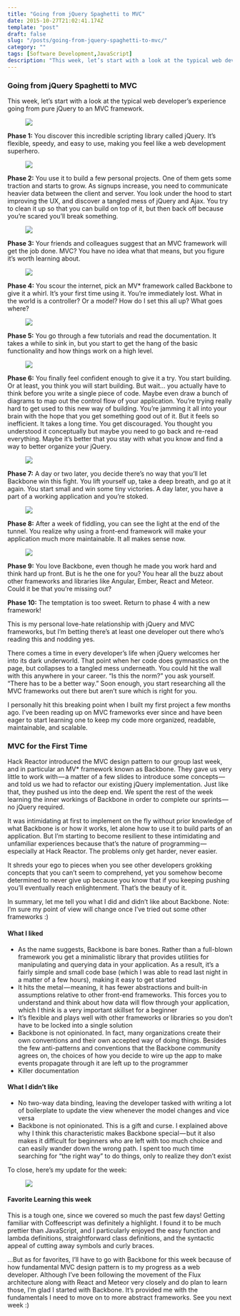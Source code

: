 ```yaml
---
title: "Going from jQuery Spaghetti to MVC"
date: 2015-10-27T21:02:41.174Z
template: "post"
draft: false
slug: "/posts/going-from-jquery-spaghetti-to-mvc/"
category: ""
tags: [Software Development,JavaScript]
description: "This week, let’s start with a look at the typical web developer’s experience going from pure jQuery to an MVC framework. Phase 1: You discover this incredible scripting library called jQuery. It’s…"
---
```


### Going from jQuery Spaghetti to MVC

This week, let’s start with a look at the typical web developer’s experience going from pure jQuery to an MVC framework.

<figure>

![](/media/going-from-jquery-spaghetti-to-mvc-0.jpg)

</figure>

**Phase 1:** You discover this incredible scripting library called jQuery. It’s flexible, speedy, and easy to use, making you feel like a web development superhero.

<figure>

![](/media/going-from-jquery-spaghetti-to-mvc-1.jpg)

</figure>

**Phase 2:** You use it to build a few personal projects. One of them gets some traction and starts to grow. As signups increase, you need to communicate heavier data between the client and server. You look under the hood to start improving the UX, and discover a tangled mess of jQuery and Ajax. You try to clean it up so that you can build on top of it, but then back off because you’re scared you’ll break something.

<figure>

![](/media/going-from-jquery-spaghetti-to-mvc-2.jpg)

</figure>

**Phase 3:** Your friends and colleagues suggest that an MVC framework will get the job done. MVC? You have no idea what that means, but you figure it’s worth learning about.

<figure>

![](/media/going-from-jquery-spaghetti-to-mvc-3.jpg)

</figure>

**Phase 4:** You scour the internet, pick an MV* framework called Backbone to give it a whirl. It’s your first time using it. You’re immediately lost. What in the world is a controller? Or a model? How do I set this all up? What goes where?

<figure>

![](/media/going-from-jquery-spaghetti-to-mvc-4.jpg)

</figure>

**Phase 5:** You go through a few tutorials and read the documentation. It takes a while to sink in, but you start to get the hang of the basic functionality and how things work on a high level.

<figure>

![](/media/going-from-jquery-spaghetti-to-mvc-5.jpg)

</figure>

**Phase 6:** You finally feel confident enough to give it a try. You start building. Or at least, you think you will start building. But wait… you actually have to think before you write a single piece of code. Maybe even draw a bunch of diagrams to map out the control flow of your application. You’re trying really hard to get used to this new way of building. You’re jamming it all into your brain with the hope that you get something good out of it. But it feels so inefficient. It takes a long time. You get discouraged. You thought you understood it conceptually but maybe you need to go back and re-read everything. Maybe it’s better that you stay with what you know and find a way to better organize your jQuery.

<figure>

![](/media/going-from-jquery-spaghetti-to-mvc-6.jpg)

</figure>

**Phase 7:** A day or two later, you decide there’s no way that you’ll let Backbone win this fight. You lift yourself up, take a deep breath, and go at it again. You start small and win some tiny victories. A day later, you have a part of a working application and you’re stoked.

<figure>

![](/media/going-from-jquery-spaghetti-to-mvc-7.jpg)

</figure>

**Phase 8:** After a week of fiddling, you can see the light at the end of the tunnel. You realize why using a front-end framework will make your application much more maintainable. It all makes sense now.

<figure>

![](/media/going-from-jquery-spaghetti-to-mvc-8.jpg)

</figure>

**Phase 9:** You love Backbone, even though he made you work hard and think hard up front. But is he the one for you? You hear all the buzz about other frameworks and libraries like Angular, Ember, React and Meteor. Could it be that you’re missing out?

**Phase 10:** The temptation is too sweet. Return to phase 4 with a new framework!

This is my personal love-hate relationship with jQuery and MVC frameworks, but I’m betting there’s at least one developer out there who’s reading this and nodding yes.

There comes a time in every developer’s life when jQuery welcomes her into its dark underworld. That point when her code does gymnastics on the page, but collapses to a tangled mess underneath. You could hit the wall with this anywhere in your career. “Is this the norm?” you ask yourself. “There has to be a better way.” Soon enough, you start researching all the MVC frameworks out there but aren’t sure which is right for you.

I personally hit this breaking point when I built my first project a few months ago. I’ve been reading up on MVC frameworks ever since and have been eager to start learning one to keep my code more organized, readable, maintainable, and scalable.

### **MVC for the First Time**

Hack Reactor introduced the MVC design pattern to our group last week, and in particular an MV* framework known as Backbone. They gave us very little to work with — a matter of a few slides to introduce some concepts — and told us we had to refactor our existing jQuery implementation. Just like that, they pushed us into the deep end. We spent the rest of the week learning the inner workings of Backbone in order to complete our sprints — no jQuery required.

It was intimidating at first to implement on the fly without prior knowledge of what Backbone is or how it works, let alone how to use it to build parts of an application. But I’m starting to become resilient to these intimidating and unfamiliar experiences because that’s the nature of programming — especially at Hack Reactor. The problems only get harder, never easier.

It shreds your ego to pieces when you see other developers grokking concepts that you can’t seem to comprehend, yet you somehow become determined to never give up because you know that if you keeping pushing you’ll eventually reach enlightenment. That’s the beauty of it.

In summary, let me tell you what I did and didn’t like about Backbone. Note: I’m sure my point of view will change once I’ve tried out some other frameworks :)

#### **What I liked**

*   As the name suggests, Backbone is bare bones. Rather than a full-blown framework you get a minimalistic library that provides utilities for manipulating and querying data in your application. As a result, it’s a fairly simple and small code base (which I was able to read last night in a matter of a few hours), making it easy to get started
*   It hits the metal — meaning, it has fewer abstractions and built-in assumptions relative to other front-end frameworks. This forces you to understand and think about how data will flow through your application, which I think is a very important skillset for a beginner
*   It’s flexible and plays well with other frameworks or libraries so you don’t have to be locked into a single solution
*   Backbone is not opinionated. In fact, many organizations create their own conventions and their own accepted way of doing things. Besides the few anti-patterns and conventions that the Backbone community agrees on, the choices of how you decide to wire up the app to make events propagate through it are left up to the programmer
*   Killer documentation

#### **What I didn’t like**

*   No two-way data binding, leaving the developer tasked with writing a lot of boilerplate to update the view whenever the model changes and vice versa
*   Backbone is not opinionated. This is a gift and curse. I explained above why I think this characteristic makes Backbone special — but it also makes it difficult for beginners who are left with too much choice and can easily wander down the wrong path. I spent too much time searching for “the right way” to do things, only to realize they don’t exist

To close, here’s my update for the week:

<figure>

![](/media/going-from-jquery-spaghetti-to-mvc-9.png)

</figure>

#### **Favorite Learning this week**

This is a tough one, since we covered so much the past few days! Getting familiar with Coffeescript was definitely a highlight. I found it to be much prettier than JavaScript, and I particularly enjoyed the easy function and lambda definitions, straightforward class definitions, and the syntactic appeal of cutting away symbols and curly braces.

…But as for favorites, I’ll have to go with Backbone for this week because of how fundamental MVC design pattern is to my progress as a web developer. Although I’ve been following the movement of the Flux architecture along with React and Meteor very closely and do plan to learn those, I’m glad I started with Backbone. It’s provided me with the fundamentals I need to move on to more abstract frameworks. See you next week :)
